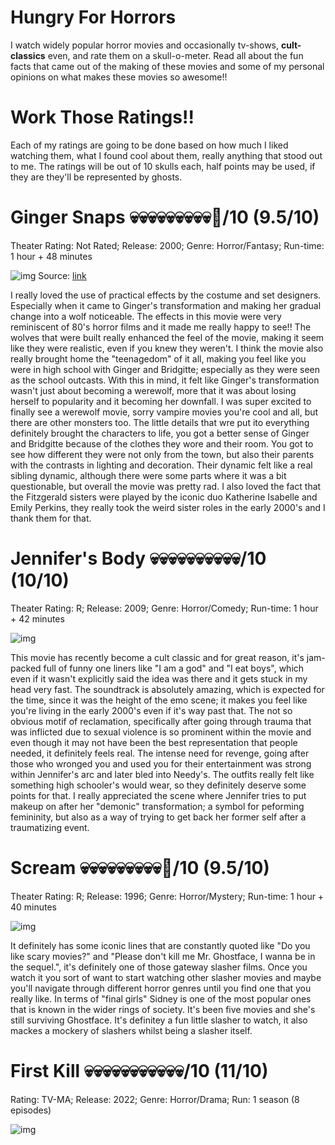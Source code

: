 # Hungry For Horrors
I watch widely popular horror movies and occasionally tv-shows, **cult-classics** even, and rate them on a skull-o-meter. Read all about the fun facts that came out of the making of these movies and some of my personal opinions on what makes these movies so awesome!!
# Work Those Ratings!!
Each of my ratings are going to be done based on how much I liked watching them, what I found cool about them, really anything that stood out to me. The ratings will be out of 10 skulls each, half points may be used, if they are they'll be represented by ghosts.
# Ginger Snaps 💀💀💀💀💀💀💀💀💀👻/10 (9.5/10)
Theater Rating: Not Rated; Release: 2000; Genre: Horror/Fantasy; Run-time: 1 hour + 48 minutes

<img>![img](https://m.media-amazon.com/images/M/MV5BMjY4OWNjYWQtODM2NC00MDk3LTgzMDgtM2QzZWFmYTNlNDk2XkEyXkFqcGdeQXVyMTQxNzMzNDI@._V1_.jpg)
Source: [link](https://www.imdb.com/title/tt0210070/)

I really loved the use of practical effects by the costume and set designers. Especially when it came to Ginger's transformation and making her gradual change into a wolf noticeable. The effects in this movie were very reminiscent of 80's horror films and it made me really happy to see!! The wolves that were built really enhanced the feel of the movie, making it seem like they were realistic, even if you knew they weren't. I think the movie also really brought home the "teenagedom" of it all, making you feel like you were in high school with Ginger and Bridgitte; especially as they were seen as the school outcasts. With this in mind, it felt like Ginger's transformation wasn't just about becoming a werewolf, more that it was about losing herself to popularity and it becoming her downfall. I was super excited to finally see a werewolf movie, sorry vampire movies you're cool and all, but there are other monsters too. The little details that wre put ito everything definitely brought the characters to life, you got a better sense of Ginger and Bridgitte because of the clothes they wore and their room. You got to see how different they were not only from the town, but also their parents with the contrasts in lighting and decoration. Their dynamic felt like a real sibling dynamic, although there were some parts where it was a bit questionable, but overall the movie was pretty rad. I also loved the fact that the Fitzgerald sisters were played by the iconic duo Katherine Isabelle and Emily Perkins, they really took the weird sister roles in the early 2000's and I thank them for that. 
# Jennifer's Body 💀💀💀💀💀💀💀💀💀💀/10 (10/10)
Theater Rating: R; Release: 2009; Genre: Horror/Comedy; Run-time: 1 hour + 42 minutes

<img>![img](https://m.media-amazon.com/images/M/MV5BMTMxNzYwMjc1Ml5BMl5BanBnXkFtZTcwNDI3MDE3Mg@@._V1_FMjpg_UX1000_.jpg)

This movie has recently become a cult classic and for great reason, it's jam-packed full of funny one liners like "I am a god" and "I eat boys", which even if it wasn't explicitly said the idea was there and it gets stuck in my head very fast. The soundtrack is absolutely amazing, which is expected for the time, since it was the height of the emo scene; it makes you feel like you're living in the early 2000's even if it's way past that. The not so obvious motif of reclamation, specifically after going through trauma that was inflicted due to sexual violence is so prominent within the movie and even though it may not have been the best representation that people needed, it definitely feels real. The intense need for revenge, going after those who wronged you and used you for their entertainment was strong within Jennifer's arc and later bled into Needy's. The outfits really felt like something high schooler's would wear, so they definitely deserve some points for that. I really appreciated the scene where Jennifer tries to put makeup on after her "demonic" transformation; a symbol for peforming femininity, but also as a way of trying to get back her former self after a traumatizing event.

# Scream 💀💀💀💀💀💀💀💀💀👻/10 (9.5/10)
Theater Rating: R; Release: 1996; Genre: Horror/Mystery; Run-time: 1 hour + 40 minutes

<img>![img](https://m.media-amazon.com/images/I/51KMfJ6F1RL._AC_SY580_.jpg)

It definitely has some iconic lines that are constantly quoted like "Do you like scary movies?" and "Please don't kill me Mr. Ghostface, I wanna be in the sequel.", it's definitely one of those gateway slasher films. Once you watch it you sort of want to start watching other slasher movies and maybe you'll navigate through different horror genres until you find one that you really like. In terms of "final girls" Sidney is one of the most popular ones that is known in the wider rings of society. It's been five movies and she's still surviving Ghostface. It's definitey a fun little slasher to watch, it also mackes a mockery of slashers whilst being a slasher itself.

# First Kill 💀💀💀💀💀💀💀💀💀💀💀/10 (11/10)
Rating: TV-MA; Release: 2022; Genre: Horror/Drama; Run: 1 season (8 episodes)

<img>![img](https://pbs.twimg.com/media/FZNAkmpUsAE1Ry5.jpg:large)
 
